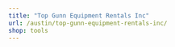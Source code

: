 ```yaml
---
title: "Top Gunn Equipment Rentals Inc"
url: /austin/top-gunn-equipment-rentals-inc/
shop: tools
---
```

